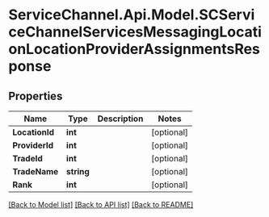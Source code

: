 # ServiceChannel.Api.Model.SCServiceChannelServicesMessagingLocationLocationProviderAssignmentsResponse

## Properties

Name | Type | Description | Notes
------------ | ------------- | ------------- | -------------
**LocationId** | **int** |  | [optional] 
**ProviderId** | **int** |  | [optional] 
**TradeId** | **int** |  | [optional] 
**TradeName** | **string** |  | [optional] 
**Rank** | **int** |  | [optional] 

[[Back to Model list]](../README.md#documentation-for-models) [[Back to API list]](../README.md#documentation-for-api-endpoints) [[Back to README]](../README.md)

